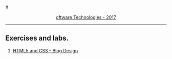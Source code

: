 
#<a href="https://softuni.bg/trainings/1511/software-technologies-february-2017" rel="Software Technologies"><p align="center"> oftware Technologies - 2017<p>
</a>

---

## Exercises and labs.
1. <a href="https://github.com/stefkavasileva/SoftUni-Software-Engineering/tree/master/Software%20Technologies/HTML5%20and%20CSS%20-%20Exercises" > HTML5 and CSS - Blog Design </a> 





